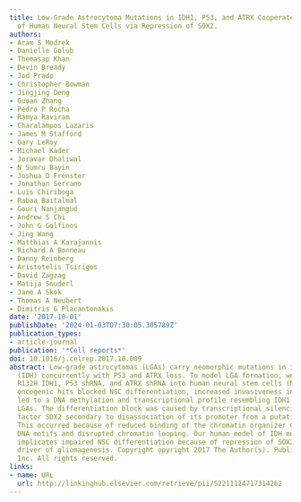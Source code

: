 ```yaml
---
title: Low-Grade Astrocytoma Mutations in IDH1, P53, and ATRX Cooperate to Block Differentiation
  of Human Neural Stem Cells via Repression of SOX2.
authors:
- Aram S Modrek
- Danielle Golub
- Themasap Khan
- Devin Bready
- Jod Prado
- Christopher Bowman
- Jingjing Deng
- Guoan Zhang
- Pedro P Rocha
- Ramya Raviram
- Charalampos Lazaris
- James M Stafford
- Gary LeRoy
- Michael Kader
- Joravar Dhaliwal
- N Sumru Bayin
- Joshua D Frenster
- Jonathan Serrano
- Luis Chiriboga
- Rabaa Baitalmal
- Gouri Nanjangud
- Andrew S Chi
- John G Golfinos
- Jing Wang
- Matthias A Karajannis
- Richard A Bonneau
- Danny Reinberg
- Aristotelis Tsirigos
- David Zagzag
- Matija Snuderl
- Jane A Skok
- Thomas A Neubert
- Dimitris G Placantonakis
date: '2017-10-01'
publishDate: '2024-01-03T07:30:05.305789Z'
publication_types:
- article-journal
publication: '*Cell reports*'
doi: 10.1016/j.celrep.2017.10.009
abstract: Low-grade astrocytomas (LGAs) carry neomorphic mutations in isocitrate dehydrogenase
  (IDH) concurrently with P53 and ATRX loss. To model LGA formation, we introduced
  R132H IDH1, P53 shRNA, and ATRX shRNA into human neural stem cells (NSCs). These
  oncogenic hits blocked NSC differentiation, increased invasiveness in vivo, and
  led to a DNA methylation and transcriptional profile resembling IDH1 mutant human
  LGAs. The differentiation block was caused by transcriptional silencing of the transcription
  factor SOX2 secondary to disassociation of its promoter from a putative enhancer.
  This occurred because of reduced binding of the chromatin organizer CTCF to its
  DNA motifs and disrupted chromatin looping. Our human model of IDH mutant LGA formation
  implicates impaired NSC differentiation because of repression of SOX2 as an early
  driver of gliomagenesis. Copyright o̧pyright 2017 The Author(s). Published by Elsevier
  Inc. All rights reserved.
links:
- name: URL
  url: http://linkinghub.elsevier.com/retrieve/pii/S2211124717314262
---
```

